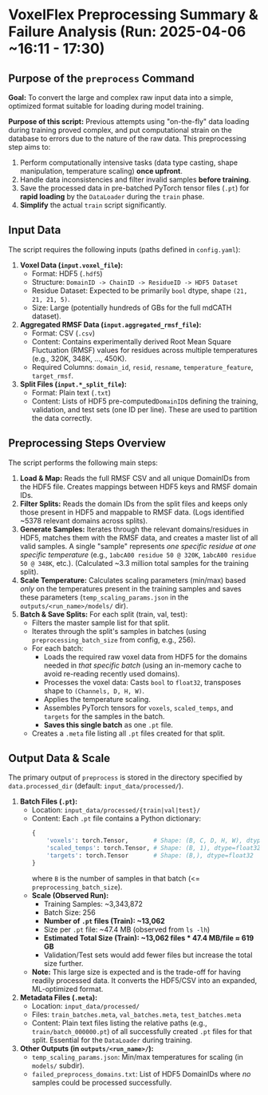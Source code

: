 # VoxelFlex Preprocessing Summary & Failure Analysis (Run: 2025-04-06 ~16:11 - 17:30)

## Purpose of the `preprocess` Command

**Goal:** To convert the large and complex raw input data into a simple, optimized format suitable for loading during model training.

**Purpose of this script:** Previous attempts using "on-the-fly" data loading during training proved complex, and put computational strain on the database to errors due to the nature of the raw data. This preprocessing step aims to:
1.  Perform computationally intensive tasks (data type casting, shape manipulation, temperature scaling) **once upfront**.
2.  Handle data inconsistencies and filter invalid samples **before training**.
3.  Save the processed data in pre-batched PyTorch tensor files (`.pt`) for **rapid loading** by the `DataLoader` during the `train` phase.
4.  **Simplify** the actual `train` script significantly.

## Input Data

The script requires the following inputs (paths defined in `config.yaml`):

1.  **Voxel Data (`input.voxel_file`):**
    *   Format: HDF5 (`.hdf5`)
    *   Structure: `DomainID -> ChainID -> ResidueID -> HDF5 Dataset`
    *   Residue Dataset: Expected to be primarily `bool` dtype, shape `(21, 21, 21, 5)`.
    *   Size: Large (potentially hundreds of GBs for the full mdCATH dataset).
2.  **Aggregated RMSF Data (`input.aggregated_rmsf_file`):**
    *   Format: CSV (`.csv`)
    *   Content: Contains experimentally derived Root Mean Square Fluctuation (RMSF) values for residues across multiple temperatures (e.g., 320K, 348K, ..., 450K).
    *   Required Columns: `domain_id`, `resid`, `resname`, `temperature_feature`, `target_rmsf`.
3.  **Split Files (`input.*_split_file`):**
    *   Format: Plain text (`.txt`)
    *   Content: Lists of HDF5 pre-computed`DomainID`s defining the training, validation, and test sets (one ID per line). These are used to partition the data correctly.

## Preprocessing Steps Overview

The script performs the following main steps:

1.  **Load & Map:** Reads the full RMSF CSV and all unique DomainIDs from the HDF5 file. Creates mappings between HDF5 keys and RMSF domain IDs.
2.  **Filter Splits:** Reads the domain IDs from the split files and keeps only those present in HDF5 and mappable to RMSF data. (Logs identified ~5378 relevant domains across splits).
3.  **Generate Samples:** Iterates through the relevant domains/residues in HDF5, matches them with the RMSF data, and creates a master list of all valid samples. A single "sample" represents *one specific residue at one specific temperature* (e.g., `1abcA00 residue 50 @ 320K`, `1abcA00 residue 50 @ 348K`, etc.). (Calculated ~3.3 million total samples for the training split).
4.  **Scale Temperature:** Calculates scaling parameters (min/max) based *only* on the temperatures present in the training samples and saves these parameters (`temp_scaling_params.json` in the `outputs/<run_name>/models/` dir).
5.  **Batch & Save Splits:** For each split (train, val, test):
    *   Filters the master sample list for that split.
    *   Iterates through the split's samples in batches (using `preprocessing_batch_size` from config, e.g., 256).
    *   For each batch:
        *   Loads the required raw voxel data from HDF5 for the domains needed in *that specific batch* (using an in-memory cache to avoid re-reading recently used domains).
        *   Processes the voxel data: Casts `bool` to `float32`, transposes shape to `(Channels, D, H, W)`.
        *   Applies the temperature scaling.
        *   Assembles PyTorch tensors for `voxels`, `scaled_temps`, and `targets` for the samples in the batch.
        *   **Saves this single batch** as one `.pt` file.
    *   Creates a `.meta` file listing all `.pt` files created for that split.

## Output Data & Scale

The primary output of `preprocess` is stored in the directory specified by `data.processed_dir` (default: `input_data/processed/`).

1.  **Batch Files (`.pt`):**
    *   Location: `input_data/processed/{train|val|test}/`
    *   Content: Each `.pt` file contains a Python dictionary:
        ```python
        {
            'voxels': torch.Tensor,       # Shape: (B, C, D, H, W), dtype=float32
            'scaled_temps': torch.Tensor, # Shape: (B, 1), dtype=float32
            'targets': torch.Tensor       # Shape: (B,), dtype=float32
        }
        ```
        where `B` is the number of samples in that batch (<= `preprocessing_batch_size`).
    *   **Scale (Observed Run):**
        *   Training Samples: ~3,343,872
        *   Batch Size: 256
        *   **Number of `.pt` files (Train): ~13,062** 
        *   Size per `.pt` file: ~47.4 MB (observed from `ls -lh`)
        *   **Estimated Total Size (Train): ~13,062 files * 47.4 MB/file ≈ 619 GB**
        *   Validation/Test sets would add fewer files but increase the total size further.
    *   **Note:** This large size is expected and is the trade-off for having readily processed data. It converts the HDF5/CSV into an expanded, ML-optimized format.
2.  **Metadata Files (`.meta`):**
    *   Location: `input_data/processed/`
    *   Files: `train_batches.meta`, `val_batches.meta`, `test_batches.meta`
    *   Content: Plain text files listing the relative paths (e.g., `train/batch_000000.pt`) of all successfully created `.pt` files for that split. Essential for the `DataLoader` during training.
3.  **Other Outputs (in `outputs/<run_name>/`):**
    *   `temp_scaling_params.json`: Min/max temperatures for scaling (in `models/` subdir).
    *   `failed_preprocess_domains.txt`: List of HDF5 DomainIDs where *no* samples could be processed successfully.

